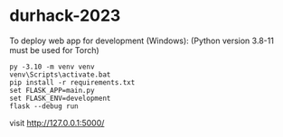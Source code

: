 # durhack-2023

To deploy web app for development (Windows):
(Python version 3.8-11 must be used for Torch)
```
py -3.10 -m venv venv
venv\Scripts\activate.bat
pip install -r requirements.txt
set FLASK_APP=main.py
set FLASK_ENV=development
flask --debug run
```
visit http://127.0.0.1:5000/